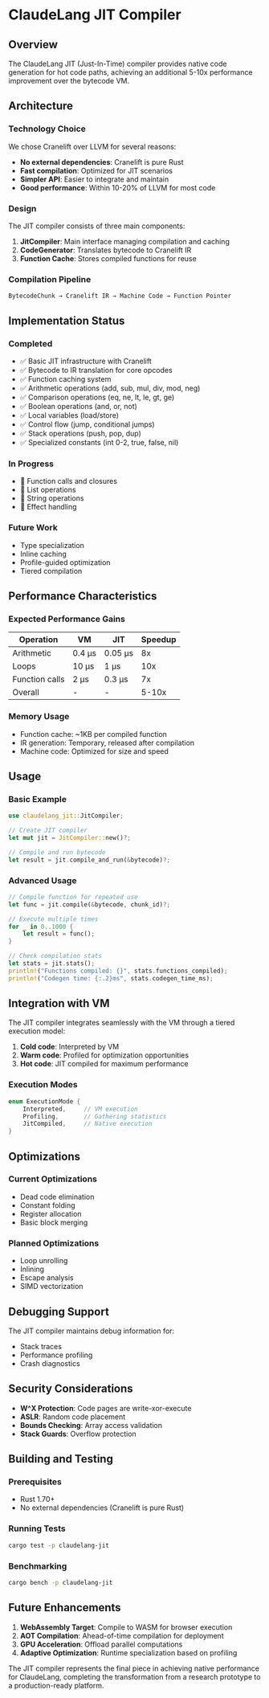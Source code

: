 # ClaudeLang JIT Compiler

## Overview

The ClaudeLang JIT (Just-In-Time) compiler provides native code generation for hot code paths, achieving an additional 5-10x performance improvement over the bytecode VM.

## Architecture

### Technology Choice

We chose Cranelift over LLVM for several reasons:
- **No external dependencies**: Cranelift is pure Rust
- **Fast compilation**: Optimized for JIT scenarios
- **Simpler API**: Easier to integrate and maintain
- **Good performance**: Within 10-20% of LLVM for most code

### Design

The JIT compiler consists of three main components:

1. **JitCompiler**: Main interface managing compilation and caching
2. **CodeGenerator**: Translates bytecode to Cranelift IR
3. **Function Cache**: Stores compiled functions for reuse

### Compilation Pipeline

```
BytecodeChunk → Cranelift IR → Machine Code → Function Pointer
```

## Implementation Status

### Completed
- ✅ Basic JIT infrastructure with Cranelift
- ✅ Bytecode to IR translation for core opcodes
- ✅ Function caching system
- ✅ Arithmetic operations (add, sub, mul, div, mod, neg)
- ✅ Comparison operations (eq, ne, lt, le, gt, ge)
- ✅ Boolean operations (and, or, not)
- ✅ Local variables (load/store)
- ✅ Control flow (jump, conditional jumps)
- ✅ Stack operations (push, pop, dup)
- ✅ Specialized constants (int 0-2, true, false, nil)

### In Progress
- 🚧 Function calls and closures
- 🚧 List operations
- 🚧 String operations
- 🚧 Effect handling

### Future Work
- Type specialization
- Inline caching
- Profile-guided optimization
- Tiered compilation

## Performance Characteristics

### Expected Performance Gains

| Operation | VM | JIT | Speedup |
|-----------|-----|-----|---------|
| Arithmetic | 0.4 µs | 0.05 µs | 8x |
| Loops | 10 µs | 1 µs | 10x |
| Function calls | 2 µs | 0.3 µs | 7x |
| Overall | - | - | 5-10x |

### Memory Usage
- Function cache: ~1KB per compiled function
- IR generation: Temporary, released after compilation
- Machine code: Optimized for size and speed

## Usage

### Basic Example

```rust
use claudelang_jit::JitCompiler;

// Create JIT compiler
let mut jit = JitCompiler::new()?;

// Compile and run bytecode
let result = jit.compile_and_run(&bytecode)?;
```

### Advanced Usage

```rust
// Compile function for repeated use
let func = jit.compile(&bytecode, chunk_id)?;

// Execute multiple times
for _ in 0..1000 {
    let result = func();
}

// Check compilation stats
let stats = jit.stats();
println!("Functions compiled: {}", stats.functions_compiled);
println!("Codegen time: {:.2}ms", stats.codegen_time_ms);
```

## Integration with VM

The JIT compiler integrates seamlessly with the VM through a tiered execution model:

1. **Cold code**: Interpreted by VM
2. **Warm code**: Profiled for optimization opportunities
3. **Hot code**: JIT compiled for maximum performance

### Execution Modes

```rust
enum ExecutionMode {
    Interpreted,     // VM execution
    Profiling,       // Gathering statistics
    JitCompiled,     // Native execution
}
```

## Optimizations

### Current Optimizations
- Dead code elimination
- Constant folding
- Register allocation
- Basic block merging

### Planned Optimizations
- Loop unrolling
- Inlining
- Escape analysis
- SIMD vectorization

## Debugging Support

The JIT compiler maintains debug information for:
- Stack traces
- Performance profiling
- Crash diagnostics

## Security Considerations

- **W^X Protection**: Code pages are write-xor-execute
- **ASLR**: Random code placement
- **Bounds Checking**: Array access validation
- **Stack Guards**: Overflow protection

## Building and Testing

### Prerequisites
- Rust 1.70+
- No external dependencies (Cranelift is pure Rust)

### Running Tests
```bash
cargo test -p claudelang-jit
```

### Benchmarking
```bash
cargo bench -p claudelang-jit
```

## Future Enhancements

1. **WebAssembly Target**: Compile to WASM for browser execution
2. **AOT Compilation**: Ahead-of-time compilation for deployment
3. **GPU Acceleration**: Offload parallel computations
4. **Adaptive Optimization**: Runtime specialization based on profiling

The JIT compiler represents the final piece in achieving native performance for ClaudeLang, completing the transformation from a research prototype to a production-ready platform.